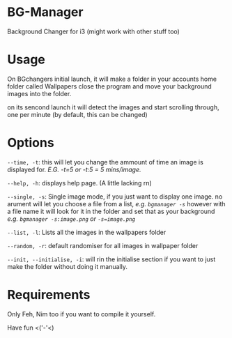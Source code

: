 # BG-Manager
Background Changer for i3 (might work with other stuff too)

# Usage
On BGchangers initial launch, it will make a folder in your accounts home folder called Wallpapers close the program and move your background images into the folder.

on its sencond launch it will detect the images and start scrolling through, one per minute (by default, this can be changed)

# Options

`--time, -t`: this will let you change the ammount of time an image is displayed for.
*E.G. -t=5 or -t:5 = 5 mins/image.*

`--help, -h`: displays help page. (A little lacking rn)

`--single, -s`: Single image mode, if you just want to display one image. no arument will let you choose a file from a list, *e.g. `bgmanager -s`* however with a file name it will look for it in the folder and set that as your background *e.g. `bgmanager -s:image.png` or `-s=image.png`*

`--list, -l`: Lists all the images in the wallpapers folder

`--random, -r`: default randomiser for all images in wallpaper folder

`--init, --initialise, -i`: will rin the initialise section if you want to just make the folder without doing it manually.

# Requirements
Only Feh, Nim too if you want to compile it yourself.

Have fun <('-'<)
